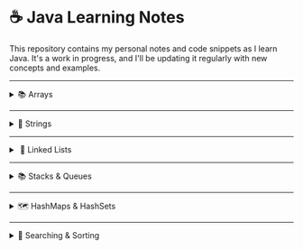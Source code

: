 # ☕ Java Learning Notes

This repository contains my personal notes and code snippets as I learn Java. It's a work in progress, and I'll be updating it regularly with new concepts and examples.

-----

<details>
<summary>📚 Arrays </summary>

### 🧠 Arrays - Definition & Basics

Arrays in Java are fundamental data structures for storing collections of elements.

  * An **array** is a container that holds a **fixed number of values of a single type**.
  * Arrays are **0-indexed**, meaning the first element is at index `0`, the second at `1`, and so on.
  * Once an array's size is declared, **it cannot be changed**. You can't add or remove elements once the array is created.

**Types of Arrays:**

  * **1D Arrays:** A simple list of elements.
    ```java
    int[] arr = new int[5]; // Declares an array named 'arr' that can hold 5 integers
    ```
  * **2D Arrays (Matrices):** Arrays of arrays, often used to represent tables or grids.
    ```java
    int[][] matrix = new int[3][3]; // A 3x3 matrix
    ```
  * **Jagged Arrays (Ragged Arrays):** A special type of 2D array where inner arrays (rows) can have different lengths.
    ```java
    int[][] jagged = { {1, 2}, {3}, {4, 5, 6} }; // Each inner array has a different number of elements
    ```

> Arrays are stored in **contiguous memory locations**, which allows for very efficient **random access** using indices (e.g., `arr[2]`).

-----

#### 🔧 `java.util.Arrays` Utility Methods

The `java.util.Arrays` class provides many useful static methods for array manipulation:

  * `Arrays.toString(arr)`: Converts a **1D array** to a string representation (e.g., `[1, 2, 3]`).
  * `Arrays.deepToString(matrix)`: Converts a **2D or multi-dimensional array** to a string representation (e.g., `[[1, 2], [3, 4]]`).
  * `Arrays.sort(arr)`: **Sorts** the array elements in ascending order.
  * `Arrays.equals(arr1, arr2)`: Checks if two arrays are **equal** (i.e., same elements in the same order).
  * `Arrays.fill(arr, value)`: **Fills** all elements of an array with a specified `value`.

**Example Usage:**

```java
import java.util.Arrays; // Don't forget to import!

int[] arr = {5, 2, 3, 1};
Arrays.sort(arr); // arr is now {1, 2, 3, 5}
System.out.println(Arrays.toString(arr)); // Output: [1, 2, 3, 5]

int[] arr2 = {1, 2, 3, 5};
System.out.println(Arrays.equals(arr, arr2)); // Output: true

int[] numbers = new int[3];
Arrays.fill(numbers, 7);
System.out.println(Arrays.toString(numbers)); // Output: [7, 7, 7]
```

-----

#### 📊 2D Array Input

Taking input for a 2D array typically involves nested loops:

```java
import java.util.Scanner; // Required for Scanner

Scanner sc = new Scanner(System.in);
int [][] arr = new int[3][3]; // A 3x3 array

System.out.println("Enter elements for the 3x3 array:");
// Outer loop for rows
for(int i = 0; i < arr.length; i++){ // arr.length gives the number of rows
    // Inner loop for columns
    for(int j = 0; j < arr[i].length; j++){ // arr[i].length gives the number of columns in the current row
        System.out.print("arr[" + i + "][" + j + "]: ");
        arr[i][j] = sc.nextInt();
    }
}
sc.close(); // Close the scanner after use to prevent resource leaks
```

  * `arr.length` → number of rows.
  * `arr[i].length` → number of columns in row `i` (useful for jagged arrays).

-----

#### 🖨️ Ways to Print Multidimensional Arrays

Besides `Arrays.deepToString()`, you can also print 2D arrays using loops:

```java
// Assuming 'arr' is a populated 2D array from the input example

// Method 1: Using Arrays.deepToString() (easiest for debugging)
System.out.println("Using deepToString(): " + Arrays.deepToString(arr));

// Method 2: Iterating through rows and printing each row as a 1D array string
System.out.println("\nIterating row by row:");
for(int row = 0; row < arr.length; row++){
    System.out.println(Arrays.toString(arr[row])); // Prints each row as [element1, element2, ...]
}

// Method 3: Nested loops for individual elements (most control)
System.out.println("\nPrinting individual elements:");
for(int i = 0; i < arr.length; i++){
    for(int j = 0; j < arr[i].length; j++){
        System.out.print(arr[i][j] + " ");
    }
    System.out.println(); // New line after each row
}
```

-----

#### 📐 Jagged Array Example

A **jagged array** (or ragged array) is an array of arrays where each sub-array can be of a different length.

```java
int[][] array = {
    {1, 2, 3},       // First row has 3 elements
    {4, 5},          // Second row has 2 elements
    {6, 7, 8, 9}     // Third row has 4 elements
};

System.out.println("Printing a jagged array using deepToString():");
System.out.println(Arrays.deepToString(array)); // Output: [[1, 2, 3], [4, 5], [6, 7, 8, 9]]

System.out.println("\nIterating and printing jagged array:");
for (int i = 0; i < array.length; i++) {
    for (int j = 0; j < array[i].length; j++) {
        System.out.print(array[i][j] + " ");
    }
    System.out.println(); // New line after each row
}
```

-----

#### 🔁 Enhanced For Loop (For-Each Loop)

The enhanced for loop (for-each) provides a simpler way to iterate over arrays and collections:

```java
int[] numbers = {10, 20, 30, 40, 50};

System.out.println("Using enhanced for loop for a 1D array:");
for(int num : numbers){ // For each 'num' in 'numbers'
    System.out.print(num + " ");
}
System.out.println(); // Output: 10 20 30 40 50

// For 2D arrays:
int[][] matrix = {{1, 2}, {3, 4, 5}};

System.out.println("\nUsing enhanced for loop for a 2D array:");
for(int[] row : matrix){ // Each 'row' is a 1D array
    System.out.println(Arrays.toString(row));
}
/* Output:
[1, 2]
[3, 4, 5]
*/
```

-----

#### 🆚 Array vs. `ArrayList`

Understanding the differences between `Array` and `ArrayList` is crucial:

| Feature      | `Array`                                                    | `ArrayList`                                                                  |
| :----------- | :--------------------------------------------------------- | :--------------------------------------------------------------------------- |
| **Size** | Fixed size; cannot be changed.                             | Dynamic size; can grow or shrink.                                            |
| **Data Type**| Can hold **primitives** (e.g., `int`) and **objects**.     | Can only hold **objects** (use wrappers for primitives).                     |
| **Performance**| Faster for direct element access due to contiguous memory. | Slightly slower for direct access due to object overhead and dynamic resizing.|
| **Manipulation**| Insertions/deletions require shifting elements manually. | Built-in methods make insertions/deletions easier.                           |
| **Package** | Part of basic Java language (`java.lang`).                 | Part of the **Java Collections Framework** (`java.util`).                    |

> **Key Takeaway:** Use `Array` when you know the exact size up front. Use `ArrayList` when you need a resizable collection.

-----

#### 📋 `ArrayList` Basics

`ArrayList` is a dynamic array implementation in Java’s Collections Framework:

```java
import java.util.ArrayList;
import java.util.Scanner;

Scanner sc = new Scanner(System.in);
ArrayList<Integer> list = new ArrayList<>(); // Creates an empty ArrayList of Integers

// 1. Adding elements
list.add(10);
list.add(20);
list.add(30);
list.add(40);
list.add(50);
System.out.println("Initial list: " + list); // Output: [10, 20, 30, 40, 50]

// 2. Checking if an element exists - contains()
System.out.println("Does list contain 30? " + list.contains(30));    // true
System.out.println("Does list contain 100? " + list.contains(100)); // false

// 3. Updating an element - set(index, value)
list.set(2, 100); // Replaces the element at index 2 (which was 30) with 100
System.out.println("List after set(2, 100): " + list); // [10, 20, 100, 40, 50]

// 4. Removing an element - remove(index)
list.remove(1); // Removes the element at index 1 (which was 20)
System.out.println("List after remove(1): " + list); // [10, 100, 40, 50]

// 5. Taking input into an ArrayList
System.out.println("Enter 3 integers to add to the list:");
for(int i = 0; i < 3; i++){
    list.add(sc.nextInt()); // Adds user input to the end of the list
}
System.out.println("List after adding user input: " + list);

// 6. Accessing elements - get(index)
System.out.println("Elements using get():");
for(int j = 0; j < list.size(); j++){ // list.size() gives the current number of elements
    System.out.println("Element at index " + j + ": " + list.get(j));
}
sc.close();
```

-----

#### 🔢 Multi-dimensional `ArrayList` (ArrayList of ArrayLists)

You can create a "2D" `ArrayList` by having an `ArrayList` of `ArrayList`s:

```java
import java.util.ArrayList;
import java.util.Scanner;

Scanner sc = new Scanner(System.in);
// Declare an ArrayList where each element will be an ArrayList of Integers
ArrayList<ArrayList<Integer>> listOfLists = new ArrayList<>();

// Initialize the inner ArrayLists. This is crucial!
// You need to add empty inner ArrayLists before adding elements to them.
for(int i = 0; i < 3; i++){
    listOfLists.add(new ArrayList<Integer>()); // Adds 3 empty inner ArrayLists
}

System.out.println("Enter elements for a 3x3 'matrix':");
for(int i = 0; i < 3; i++){
    for(int j = 0; j < 3; j++){
        System.out.print("Enter element for row " + i + ", col " + j + ": ");
        listOfLists.get(i).add(sc.nextInt());
    }
}
sc.close();
System.out.println("Your 2D ArrayList: " + listOfLists);
/* Example Output:
Enter element for row 0, col 0: 1
...
Your 2D ArrayList: [[1, 2, 3], [4, 5, 6], [7, 8, 9]]
*/
```

🔧 What Happens When ArrayList Is Full?
When an ArrayList is full (i.e., it reaches its current capacity), and you add one more element using .add(), Java does the following automatically:

✅ Under the Hood:
Creates a new array with a larger capacity (usually 1.5x or 2x the old size).

Copies all elements from the old array into the new one.

Adds the new element to the new array.

The internal elementData reference now points to the new array.

This resizing happens behind the scenes, and you don't have to do anything manually.



> **Important:** You **must** initialize each inner `ArrayList` by calling `new ArrayList<>()` before adding elements.

</details>

-----

<details>
<summary>📜 Strings</summary>

### 📘 String vs. `StringBuilder` vs. `StringBuffer` (Definition)

In Java, there are three common ways to work with sequences of characters:

| Feature         | `String`                                                                  | `StringBuilder`                                                             | `StringBuffer`                                                            |
| :-------------- | :------------------------------------------------------------------------ | :-------------------------------------------------------------------------- | :------------------------------------------------------------------------ |
| **Mutability** | **Immutable** (cannot be changed).                                        | **Mutable** (can be changed).                                               | **Mutable** (can be changed).                                             |
| **Thread-Safety** | N/A (immutable, so inherently safe).                                      | **Not thread-safe**.                                                        | **Thread-safe** (synchronized).                                           |
| **Performance** | Slower for repeated modifications (creates new objects each time).        | **Faster** for single-threaded string modifications.                        | Slower than `StringBuilder` due to synchronization overhead.              |
| **Use Case** | When string content is fixed or rarely changed.                           | When you need efficient string building in a single-threaded context.       | When you need to build strings safely in a multi-threaded context.        |

**Example:**

```java
// String (Immutable)
String immutableString = "Hello";
immutableString = immutableString + " World";
// Creates a NEW "Hello World" string object; original "Hello" stays unchanged.
System.out.println("Immutable String: " + immutableString); // Hello World

// StringBuilder (Mutable, faster, not thread-safe)
StringBuilder sb = new StringBuilder("Hello");
sb.append(" World"); // Modifies the existing StringBuilder object
System.out.println("StringBuilder: " + sb); // Hello World

// StringBuffer (Mutable, thread-safe, but slower in single-threaded)
StringBuffer sbuf = new StringBuffer("Hello");
sbuf.append(" World"); // Modifies the existing StringBuffer object
System.out.println("StringBuffer: " + sbuf); // Hello World
```

-----

### 📌 Introduction to Strings in Java

  * A **String** is a sequence of characters.
  * Strings in Java are **IMMUTABLE**: once a `String` object is created, its content cannot be changed. Any operation that seems to modify a `String` actually creates a **new `String` object**.
  * All string literal values (e.g., `"hello"`) are stored in a special memory area called the **STRING POOL** (or String Constant Pool) to optimize memory usage.

**Example:**

```java
String name = "Utkarsh"; // "Utkarsh" is stored in the string pool
System.out.println(name); // Output: Utkarsh
```

-----

### 🧠 String Pool and Immutability

Understanding `==` vs. `.equals()` for Strings is vital due to the string pool:

```java
// Example 1: String Literals (from String Pool)
String a = "utkarsh"; // "utkarsh" goes into the pool
String b = "utkarsh"; // 'b' reuses the same pooled "utkarsh" object

System.out.println(a == b);       // true  (same object reference)
System.out.println(a.equals(b)); // true  (same content)

// Example 2: Using 'new String()' (creates objects on the heap)
String c = new String("Utkarsh"); // New object in heap
String d = new String("Utkarsh"); // Another new object in heap

System.out.println(c == d);       // false (different objects)
System.out.println(c.equals(d)); // true  (same content)
```

  * `==` compares **references** (memory addresses).
  * `.equals()` compares the **actual content** of the strings.

-----

### 🔤 String Methods Example - `charAt()`

`charAt(index)` returns the character at the specified index:

```java
String name = "Utkarsh";
// Indices: U(0) t(1) k(2) a(3) r(4) s(5) h(6)
System.out.println(name.charAt(0)); // Output: U
System.out.println(name.charAt(2)); // Output: k
// System.out.println(name.charAt(10)); // Throws StringIndexOutOfBoundsException if index is invalid
```

-----

### 🧱 Wrapper Classes and `toString()`

**Wrapper classes** convert Java’s primitive types into objects (needed for many collections):

  * `int` → `Integer`
  * `char` → `Character`
  * `boolean` → `Boolean`
  * `float` → `Float`
  * `double` → `Double`
  * …and so on.

All wrapper classes have a `.toString()` method that converts their object value into a `String`.

```java
int num = 123;
Integer numObject = num;             // Autoboxing: int → Integer
String numString = numObject.toString();   // Converts Integer to String
System.out.println(numString);             // Output: "123"

float pi = 3.14f;
String piString = String.valueOf(pi);      // Another way to get a String
System.out.println(piString);              // Output: "3.14"
```

-----

### 🖨️ Pretty Printing using `printf`

`System.out.printf()` allows formatted output:

```java
float a = 453.1274f;
// %.2f: format as float with 2 decimal places
System.out.printf("Formatted number: %.2f\n", a); // Output: Formatted number: 453.13

System.out.printf("Pi: %.3f\n", Math.PI);          // Output: Pi: 3.142
System.out.printf("I'm %s and I'm %d years old\n", "Utkarsh", 21);
// Output: I'm Utkarsh and I'm 21 years old

// Width and alignment:
System.out.printf("Left aligned: %-10sEnd\n", "Hello");   // "Hello      End"
System.out.printf("Right aligned: %10sEnd\n", "World");  // "     WorldEnd"
```

**Common Format Specifiers:**

  * `%c` – character
  * `%d` – decimal integer
  * `%e` – scientific notation
  * `%f` – floating-point number
  * `%s` – string
  * `%n` – newline (platform-independent)

-----

### ➕ String Operations & Concatenation

Java handles string concatenation in a specific way, especially when mixing data types:

```java
// Character arithmetic: adds ASCII values
System.out.println('a' + 'b');        // Output: 195 (97 + 98)

// String concatenation: joins strings
System.out.println("a" + "b");        // Output: ab

// Character + integer: converts char to ASCII value, then adds
System.out.println('a' + 3);          // Output: 100
System.out.println((char)('a' + 3)); // Output: d

// String + any type: non-string operand is converted via toString(), then concatenated
System.out.println("a" + 1);          // Output: a1
System.out.println("utkarsh" + new ArrayList<>()); // Output: utkarsh[]

// Complex concatenation:
String ans = 56 + "" + new ArrayList<>();
System.out.println(ans); // Output: 56[]
```

> **Rule of Thumb:** If any operand in a `+` expression is a `String`, the entire expression is evaluated left to right as string concatenation.

-----

### 🔁 Loop to Print Alphabets (Inefficient `String` Concatenation)

Using `+` in a loop for many concatenations is inefficient because each iteration creates a new `String`:

```java
String alphabet = ""; // Starts empty
for(int i = 0; i < 26; i++){
    char ch = (char)('a' + i);
    alphabet = alphabet + ch; // ❌ Inefficient: creates a new String each iteration
}
System.out.println(alphabet); // Output: abcdefghijklmnopqrstuvwxyz

// Creates 26 intermediate String objects, which is wasteful.
```

-----

### 📦 `StringBuilder` – Efficient String Operations

For repeated string modifications in a single-threaded context, use `StringBuilder`:

```java
StringBuilder series = new StringBuilder(); // Create one StringBuilder

for(int i = 0; i < 26; i++){
    series.append((char)('a' + i)); // Appends to the existing object
}
System.out.println(series); // Output: abcdefghijklmnopqrstuvwxyz

// Convert back to String if needed:
String finalResult = series.toString();
System.out.println("Final String: " + finalResult);
```

> **Benefits:** `StringBuilder` is **mutable**, so it avoids creating many temporary `String` objects, making it much faster for loops.

-----

### 🧰 Useful String Methods

Java’s `String` class provides many built-in methods:

```java
import java.util.Arrays; // Required for Arrays.toString()

String name = "  Utkarsh KANwal  ";
String phrase = "hello world java";
String numbers = "abc123";
String commaSeparated = "one,two,three,four";

// 1. toCharArray(): Converts string to a character array
System.out.println("toCharArray(): " + Arrays.toString(name.toCharArray()));
// Output: [ ,  , U, t, k, a, r, s, h,  , K, A, N, w, a, l,  ,  ]

// 2. getBytes(): Converts string to a byte array (default encoding, e.g., UTF-8)
System.out.println("getBytes(): " + Arrays.toString(name.getBytes()));

// 3. toLowerCase() & toUpperCase(): Change case
System.out.println("toLowerCase(): " + name.toLowerCase()); // "  utkarsh kanwal  "
System.out.println("toUpperCase(): " + name.toUpperCase()); // "  UTKARSH KANWAL  "

// 4. indexOf(char) / indexOf(String): Find occurrences
System.out.println("indexOf('t'): " + name.indexOf('t'));        // e.g. 3
System.out.println("indexOf(\"KAN\"): " + name.indexOf("KAN")); // e.g. 11

// 5. trim() / strip(): Remove whitespace
String spaced = "    hello    \n\t";
System.out.println("Original: '" + spaced + "'");
System.out.println("After trim(): '" + spaced.trim() + "'");    // 'hello'
System.out.println("After strip(): '" + spaced.strip() + "'"); // 'hello'

// 6. compareTo(String): Lexicographic comparison
System.out.println("\"apple\".compareTo(\"banana\"): " + "apple".compareTo("banana")); // negative
System.out.println("\"banana\".compareTo(\"apple\"): " + "banana".compareTo("apple")); // positive
System.out.println("\"hello\".compareTo(\"hello\"): " + "hello".compareTo("hello"));    // zero

// 7. substring(start, end): Extract a portion (end is exclusive)
System.out.println("\"hello\".substring(1, 4): " + "hello".substring(1, 4)); // "ell"
System.out.println("\"hello\".substring(2): " + "hello".substring(2));        // "llo"

// 8. replace(oldChar, newChar) / replace(oldStr, newStr)
System.out.println("\"apple\".replace('p', 'b'): " + "apple".replace('p', 'b'));            // "abble"
System.out.println("\"hello world\".replace(\"world\", \"java\"): " + "hello world".replace("world", "java")); // "hello java"

// 9. contains(String): Check for substring
System.out.println("\"hello world\".contains(\"world\"): " + "hello world".contains("world")); // true
System.out.println("\"hello world\".contains(\"mars\"): " + "hello world".contains("mars"));    // false

// 10. split(delimiter): Split by delimiter into an array
String[] parts = commaSeparated.split(",");
System.out.println("Split by comma: " + Arrays.toString(parts)); // [one, two, three, four]

// 11. matches(regex): Check if matches a regular expression
System.out.println("\"abc123\".matches(\"[a-z]+\\\\d+\"): " + numbers.matches("[a-z]+\\d+")); // true
System.out.println("\"123abc\".matches(\"[a-z]+\\\\d+\"): " + "123abc".matches("[a-z]+\\d+")); // false
```

</details>

-----

<details>
<summary>
 🔗 Linked Lists
</summary>

-----

## 1\. Singly Linked List ➡️

A singly linked list is a linear data structure where each element (called a node) points to the next node in the sequence. It maintains a `head` (first node) and a `tail` (last node) for efficient operations at both ends.

### Core Concepts 💡

  \* **Node:** The fundamental building block of a linked list. Each node typically contains:
      \* `value`: The data stored in the node.
      \* `next`: A reference (or pointer) to the next node in the sequence. The last node's `next` reference is `null`.
  \* **Head:** A reference to the first node of the list.
  \* **Tail:** A reference to the last node of the list.
  \* **Size:** An integer tracking the number of nodes in the list.

### `LinkedList.java` Implementation 💻

```java
package learningJava;

class LinkedList {
    private Node head;
    private Node tail;
    private int size;

    // Node class definition (private inner class)
    class Node {
        private int value; // Data stored in the node
        private Node next; // Reference to the next node

        // Constructor for a node with only value
        public Node(int val) {
            this.value = val;
        }

        // Constructor for a node with value and next node reference
        public Node(int val, Node next) {
            this.value = val;
            this.next = next;
        }
    }

    // Constructor for LinkedList
    public LinkedList() {
        this.size = 0; // Initialize size to 0 for an empty list
    }

    /**
     * Returns the current size of the linked list.
     * Time Complexity: O(1)
     */
    public int getSize() {
        return size;
    }

    /**
     * Inserts a new node with the given value at the beginning of the list.
     *
     * Steps:
     * 1. Create a new Node with the provided value.
     * 2. Set the `next` of the new node to the current `head`.
     * 3. Update the `head` to point to the new node.
     * 4. If the list was empty (tail was null), set `tail` to `head`.
     * 5. Increment the `size`.
     *
     * Time Complexity: O(1)
     * Space Complexity: O(1)
     */
    public void insertFirst(int val) {
        Node node = new Node(val); // Create new node
        node.next = head;          // New node's next points to old head
        head = node;               // Head now points to the new node

        if (tail == null) { // If list was empty, new node is also the tail
            tail = head;
        }
        size += 1; // Increment size
    }

    /**
     * Inserts a new node with the given value at the end of the list.
     *
     * Steps:
     * 1. If the list is empty, call `insertFirst` to handle it.
     * 2. Create a new Node with the provided value.
     * 3. Set the `next` of the current `tail` to the new node.
     * 4. Update the `tail` to point to the new node.
     * 5. Increment the `size`.
     *
     * Time Complexity: O(1) (because we have a tail pointer)
     * Space Complexity: O(1)
     */
    public void insertLast(int val) {
        if (tail == null) { // If the list is empty, inserting last is same as inserting first
            insertFirst(val);
            return;
        }
        Node node = new Node(val); // Create new node
        tail.next = node;          // Current tail's next points to new node
        tail = node;               // Tail now points to the new node
        size++;                    // Increment size
    }

    /**
     * Inserts a new node with the given value at a specific index.
     *
     * Steps:
     * 1. Handle edge cases: if index is 0, call `insertFirst`; if index is `size`, call `insertLast`.
     * 2. Traverse to the node *before* the target index.
     * 3. Create a new Node, linking its `next` to the node that was originally at the target index.
     * 4. Update the `next` of the previous node to point to the new node.
     * 5. Increment the `size`.
     *
     * Time Complexity: O(index) in the worst case (O(N) for insertion near end).
     * Space Complexity: O(1)
     */
    public void insert(int val, int index) {
        if (index == 0) { // Inserting at the beginning
            insertFirst(val);
            return;
        }
        if (index == size) { // Inserting at the end
            insertLast(val);
            return;
        }
        if (index < 0 || index > size) { // Invalid index check
            System.err.println("Error: Index out of bounds for insertion.");
            return;
        }

        Node temp = head; // Start from head
        // Traverse to the node *before* the insertion point
        for (int i = 1; i < index; i++) {
            temp = temp.next;
        }

        // Create new node, its next points to what temp.next was
        Node node = new Node(val, temp.next);
        temp.next = node; // temp's next now points to the new node
        size++;            // Increment size
    }

    /**
     * Public wrapper method for recursive insertion.
     * Initiates the recursive process by calling the private helper method with the current head.
     * Time Complexity: O(index)
     * Space Complexity: O(index) due to recursion stack
     */
    public void insertRec(int val, int index) {
        // The head might change during recursive insertion at index 0,
        // so we update the head with the result of the recursive call.
        head = insertRec(val, index, head);
    }

    /**
     * Private recursive helper method to insert a node at a given index.
     *
     * Base Case:
     * If `index` is 0, it means we've reached the position to insert. Create a new node,
     * link its `next` to the current `node` (which will be the node originally at `index`),
     * increment size, and return the new node.
     *
     * Recursive Step:
     * Recursively call `insertRec` for the `node.next` with `index-1`.
     * The result of this recursive call (the modified sub-list starting from `node.next`)
     * is assigned back to `node.next`. This effectively links the current node
     * to the rest of the list after the insertion.
     *
     * @param val The value to insert.
     * @param index The target index for insertion.
     * @param node The current node being processed in the recursion.
     * @return The head of the (potentially modified) sub-list.
     */
    private Node insertRec(int val, int index, Node node) {
        if (index == 0) { // Base case: reached the insertion point
            Node temp = new Node(val, node); // Create new node, linking it to the current node
            size++; // Increment size
            return temp; // Return the new node as the head of this sub-list
        }

        // Recursive step: go to the next node, decrementing the index
        node.next = insertRec(val, index - 1, node.next);
        return node; // Return the current node (its 'next' might have been updated)
    }

    /**
     * Deletes the first node in the list.
     *
     * Steps:
     * 1. Store the value of the `head` node.
     * 2. Update `head` to point to `head.next`.
     * 3. If the list becomes empty after deletion, update `tail` to `null`.
     * 4. Decrement the `size`.
     * 5. Return the deleted value.
     *
     * Time Complexity: O(1)
     * Space Complexity: O(1)
     */
    public int deleteFirst() {
        if (head == null) {
            throw new IllegalStateException("Cannot delete from an empty list.");
        }
        int val = head.value; // Store value of node to be deleted
        head = head.next;      // Move head to the next node
        if (head == null) {    // If list becomes empty, tail should also be null
            tail = null;
        }
        size--;                // Decrement size
        return val;            // Return deleted value
    }

    /**
     * Helper method to get the node at a specific index.
     * Used internally for deletion operations.
     *
     * Steps:
     * 1. Start from the `head`.
     * 2. Traverse `index` times, moving `node` to `node.next` in each step.
     * 3. Return the node at the specified index.
     *
     * Time Complexity: O(index)
     * Space Complexity: O(1)
     */
    public Node getNode(int index) {
        if (index < 0 || index >= size) {
            throw new IndexOutOfBoundsException("Index out of bounds.");
        }
        Node node = head; // Start from head
        for (int i = 0; i < index; i++) { // Traverse to the desired index
            node = node.next;
        }
        return node; // Return the node
    }

    /**
     * Deletes the last node in the list.
     *
     * Steps:
     * 1. Handle edge case: if size is 0 or 1, call `deleteFirst`.
     * 2. Get the second-to-last node using `getNode(size-2)`.
     * 3. Store the value of the current `tail`.
     * 4. Update `tail` to the `secondLast` node.
     * 5. Set `tail.next` to `null` to detach the old last node.
     * 6. Decrement `size`.
     * 7. Return the deleted value.
     *
     * Time Complexity: O(N) because `getNode(size-2)` requires traversal.
     * Space Complexity: O(1)
     */
    public int deletelast() {
        if (size <= 1) { // If 0 or 1 element, delete first handles it
            return deleteFirst();
        }

        Node secondLast = getNode(size - 2); // Get the node before the current tail
        int val = tail.value;                 // Store value of tail
        tail = secondLast;                    // Update tail to secondLast
        tail.next = null;                     // Detach the old last node
        size--;                               // Decrement size
        return val;                           // Return deleted value
    }

    /**
     * Deletes the node at a specific index.
     *
     * Steps:
     * 1. Handle edge cases: if index is 0, call `deleteFirst`; if index is `size-1`, call `deleteLast`.
     * 2. Get the node *before* the target index using `getNode(index-1)`.
     * 3. Store the value of the node to be deleted (`node.next.value`).
     * 4. Update `node.next` to skip the target node (`node.next.next`), effectively removing it.
     * 5. Decrement `size`.
     * 6. Return the deleted value.
     *
     * Time Complexity: O(index) in the worst case (O(N) for deletion near end).
     * Space Complexity: O(1)
     */
    public int delete(int index) {
        if (index == 0) { // Delete first node
            return deleteFirst();
        }
        if (index == size - 1) { // Delete last node
            return deletelast();
        }
        if (index < 0 || index >= size) { // Invalid index check
            throw new IndexOutOfBoundsException("Index out of bounds for deletion.");
        }

        Node prevNode = getNode(index - 1); // Get the node just before the one to be deleted
        int val = prevNode.next.value;       // Store the value of the node to be deleted
        prevNode.next = prevNode.next.next;  // Bypass the node to be deleted
        size--;                              // Decrement size
        return val;                          // Return deleted value
    }

    /**
     * Finds and returns the Node object containing the specified value.
     *
     * Steps:
     * 1. Start traversal from the `head`.
     * 2. Iterate through the list until the end (`temp != null`).
     * 3. If the `value` of the current node matches the target `value`, return the node.
     * 4. If the end of the list is reached without finding the value, return `null`.
     *
     * Time Complexity: O(N) in the worst case (value not found or at the end).
     * Space Complexity: O(1)
     */
    public Node find(int value) {
        Node temp = head; // Start from head
        while (temp != null) { // Iterate until end of list
            if (temp.value == value) { // Check if current node's value matches
                return temp; // Return the node if found
            }
            temp = temp.next; // Move to the next node
        }
        return null; // Value not found
    }

    /**
     * Displays all elements of the linked list in sequence.
     *
     * Steps:
     * 1. Start traversal from the `head`.
     * 2. Print the value of the current node and " -> ".
     * 3. Move to the next node until `temp` becomes `null`.
     * 4. Print "end" to signify the end of the list.
     *
     * Time Complexity: O(N) (iterates through all N nodes).
     * Space Complexity: O(1)
     */
    public void display() {
        Node temp = head; // Start from head
        while (temp != null) { // Iterate until end of list
            System.out.print(temp.value + " -> ");
            temp = temp.next; // Move to next node
        }
        System.out.println("end"); // Mark the end of the list
    }
}
```

### `LL.java` (Main Driver for Singly Linked List) 🚀

```java
package learningJava;

public class LL {

    public static void main(String[] args) {

        // Notes on Singly Linked Lists:
        // - Non-contiguous memory allocation: Nodes can be anywhere in memory.
        // - Singly linked: Each node points only to the next one.
        // - Uses 'head' and 'tail' pointers for efficient start/end operations.
        // - Structure: (head)a -> b -> c -> d(tail) -> null
        // - Cannot directly access an element by index (requires traversal from head).

        LinkedList list = new LinkedList();

        // Demonstrating insertFirst
        list.insertFirst(3); // List: 3 -> end
        list.insertFirst(4); // List: 4 -> 3 -> end
        list.insertFirst(5); // List: 5 -> 4 -> 3 -> end

        // Demonstrating insertLast
        list.insertLast(2);  // List: 5 -> 4 -> 3 -> 2 -> end
        list.insertLast(1);  // List: 5 -> 4 -> 3 -> 2 -> 1 -> end

        System.out.print("Initial list: ");
        list.display(); // Expected: 5 -> 4 -> 3 -> 2 -> 1 -> end
        System.out.println("Size: " + list.getSize()); // Expected: 5

        // Demonstrating insert at specific index
        System.out.print("Insert 99 at index 3: ");
        list.insert(99, 3); // List: 5 -> 4 -> 3 -> 99 -> 2 -> 1 -> end
        list.display();
        System.out.println("Size: " + list.getSize()); // Expected: 6

        // Demonstrating deleteFirst
        System.out.print("Delete first: ");
        int deletedVal1 = list.deleteFirst(); // Deletes 5. List: 4 -> 3 -> 99 -> 2 -> 1 -> end
        System.out.println("Deleted value: " + deletedVal1);
        list.display();
        System.out.println("Size: " + list.getSize()); // Expected: 5

        // Demonstrating deleteLast
        System.out.print("Delete last: ");
        int deletedVal2 = list.deletelast(); // Deletes 1. List: 4 -> 3 -> 99 -> 2 -> end
        System.out.println("Deleted value: " + deletedVal2);
        list.display();
        System.out.println("Size: " + list.getSize()); // Expected: 4

        // Demonstrating delete at specific index
        System.out.print("Delete at index 2 (value 99): ");
        int deletedVal3 = list.delete(2); // Deletes 99. List: 4 -> 3 -> 2 -> end
        System.out.println("Deleted value: " + deletedVal3);
        list.display();
        System.out.println("Size: " + list.getSize()); // Expected: 3

        // Demonstrating recursive insert
        System.out.print("List before recursive insert: ");
        list.display();
        System.out.print("Insert 999 at index 1 recursively: ");
        list.insertRec(999, 1); // List: 4 -> 999 -> 3 -> 2 -> end
        list.display();
        System.out.println("Size: " + list.getSize()); // Expected: 4

        // Demonstrating find
        System.out.print("Find node with value 999: ");
        LinkedList.Node foundNode = list.find(999);
        if (foundNode != null) {
            System.out.println("Found node with value: " + foundNode.value);
        } else {
            System.out.println("Node not found.");
        }

        System.out.print("Find node with value 1000: ");
        foundNode = list.find(1000);
        if (foundNode != null) {
            System.out.println("Found node with value: " + foundNode.value);
        } else {
            System.out.println("Node not found.");
        }
    }
}
```

### Time and Space Complexity Summary (Singly Linked List) ⏱️

| Operation        | Average Time Complexity | Worst Case Time Complexity | Space Complexity | Notes                                        |
| :--------------- | :---------------------- | :------------------------- | :--------------- | :------------------------------------------- |
| `insertFirst`    | O(1)                    | O(1)                       | O(1)             | Requires updating `head` and potentially `tail` |
| `insertLast`     | O(1)                    | O(1)                       | O(1)             | Requires `tail` pointer                      |
| `insert(val, idx)` | O(idx)                  | O(N)                       | O(1)             | Traversal to `idx-1`                         |
| `insertRec(val, idx)` | O(idx)                  | O(N)                       | O(idx)           | Recursive call stack                         |
| `deleteFirst`    | O(1)                    | O(1)                       | O(1)             | Requires updating `head` and potentially `tail` |
| `deletelast`     | O(N)                    | O(N)                       | O(1)             | Traversal to `size-2` to find new `tail`     |
| `delete(idx)`    | O(idx)                  | O(N)                       | O(1)             | Traversal to `idx-1`                         |
| `find(value)`    | O(N)                    | O(N)                       | O(1)             | Traversal of entire list in worst case       |
| `getNode(idx)`   | O(idx)                  | O(N)                       | O(1)             | Traversal to `idx`                           |
| `display`        | O(N)                    | O(N)                       | O(1)             | Traversal of entire list                     |
| `getSize`        | O(1)                    | O(1)                       | O(1)             | Direct access to `size` variable             |

-----

## 2\. Circular Linked List 🔄

A circular linked list is a variation of a singly linked list where the last node points back to the first node (`head`), forming a circle. This eliminates the `null` termination found in standard singly linked lists.

### Core Concepts 💡

  \* **Node:** Similar to a singly linked list node (`value`, `next`).
  \* **Head:** Reference to the first node.
  \* **Tail:** Reference to the last node. In a circular linked list, `tail.next` points to `head`.

### `CircularLinkedList.java` Implementation 💻

```java
package learningJava;

class CircularLinkedList {
    Node head; // Reference to the first node
    Node tail; // Reference to the last node

    // Node class definition (private inner class)
    class Node {
        int val;  // Data stored in the node
        Node next; // Reference to the next node

        // Constructor for a node with only value
        public Node(int val) {
            this.val = val;
        }

        // Constructor for a node with value and next node reference
        public Node(int val, Node next) {
            this.val = val;
            this.next = next;
        }
    }

    // Constructor for CircularLinkedList
    public CircularLinkedList() {
        this.head = null; // Initially empty list
        this.tail = null; // Initially empty list
    }

    /**
     * Inserts a new node with the given value into the circular linked list.
     * New nodes are typically inserted at the end for simplicity in circular lists.
     *
     * Steps:
     * 1. Create a new Node with the provided value.
     * 2. If the list is empty:
     * a. Set `head` and `tail` to the new node.
     * b. Make the new node point to itself (`node.next = node`) to form a circle.
     * (Note: The current implementation makes `node.next = head; tail.next = node;` in general case
     * and relies on `tail = head` for the first element. This is slightly different and requires
     * that `head` and `tail` point to the same node, and that node's `next` points to itself for a single element.)
     * 3. If the list is not empty:
     * a. Set the `next` of the new node to the current `head` (to connect it to the beginning).
     * b. Set the `next` of the current `tail` to the new node (to link the new node at the end).
     * c. Update `tail` to point to the new node.
     *
     * Time Complexity: O(1)
     * Space Complexity: O(1)
     */
    public void insert(int val) {
        Node node = new Node(val); // Create new node

        if (head == null) { // If the list is empty
            head = node;     // New node is both head and tail
            tail = head;
            node.next = head; // In a single-node circular list, it points to itself
            return;
        }

        node.next = head; // New node's next points to the current head
        tail.next = node; // Current tail's next points to the new node
        tail = node;      // Update tail to the new node
    }

    /**
     * Displays all elements of the circular linked list.
     *
     * Steps:
     * 1. Handle empty list case.
     * 2. Start traversal from `head`.
     * 3. Use a `do-while` loop because even if there's only one node, it needs to be printed,
     * and `temp` will initially be `head`. The loop continues until `temp` points back to `head`.
     * 4. Print the value of the current node and " -> ".
     * 5. Move to the next node (`temp = temp.next`).
     * 6. Print "⟳" to signify the circular nature.
     *
     * Time Complexity: O(N)
     * Space Complexity: O(1)
     */
    public void display() {
        Node temp = head; // Start from head
        if (temp == null) { // Handle empty list
            System.out.println("empty");
            return;
        }
        do { // Use do-while to ensure at least one element is printed if list is not empty
            System.out.print(temp.val + " -> ");
            temp = temp.next; // Move to next node
        } while (temp != head); // Continue until we loop back to head
        System.out.println("⟳"); // Indicate circularity
    }

    /**
     * Deletes the first occurrence of a node with the given value from the circular linked list.
     *
     * Steps:
     * 1. Handle empty list case.
     * 2. If the head node itself needs to be deleted:
     * a. If it's the only node (`head == tail`), set `head` and `tail` to `null`.
     * b. Otherwise, move `head` to `head.next` and update `tail.next` to the new `head`.
     * 3. For other nodes:
     * a. Traverse using a `do-while` loop, keeping track of the current node (`node`) and the next node (`n`).
     * b. If `n.val` matches the target `value`:
     * i. Bypass `n` by setting `node.next = n.next`.
     * ii. If `n` was the `tail`, update `tail` to `node`.
     * iii. Break the loop (as only the first occurrence is deleted).
     * c. Move `node` to `node.next`.
     * 4. The loop condition `node != head` handles wrapping around the circle.
     *
     * Time Complexity: O(N) (in worst case, needs to traverse entire list)
     * Space Complexity: O(1)
     */
    public void delete(int value) {
        Node node = head; // Start from head
        if (node == null) { // Empty list, nothing to delete
            return;
        }


        // Case 1: Deleting the head node
        if (node.val == value) {
            if (head == tail) { // Only one node in the list
                head = null;
                tail = null;
            } else { // Multiple nodes, head needs to be updated
                head = head.next;   // Move head to the next node
                tail.next = head;   // Tail's next must point to the new head
            }
            return; // Deletion complete
        }

        // Case 2: Deleting a node other than the head
        do {
            Node n = node.next; // n is the potential node to be deleted
            if (n.val == value) {
                node.next = n.next; // Bypass n, linking current node to n's next
                if (n == tail) { // If the deleted node was the tail, update tail
                    tail = node; // Current node becomes the new tail
                }
                return; // Deletion complete for the first occurrence
            }
            node = node.next; // Move to the next node
        } while (node != head); // Continue until we wrap around to the head
    }
}
```

### `CLL.java` (Main Driver for Circular Linked List) 🚀

```java
package learningJava;

public class CLL {
    public static void main(String[] args) {
        CircularLinkedList cll = new CircularLinkedList();

        // Inserting elements
        cll.insert(5); // List: 5 -> ⟳
        cll.insert(4); // List: 4 -> 5 -> ⟳
        cll.insert(3); // List: 3 -> 4 -> 5 -> ⟳
        cll.insert(2); // List: 2 -> 3 -> 4 -> 5 -> ⟳

        System.out.print("Initial CLL: ");
        cll.display(); // Expected: 2 -> 3 -> 4 -> 5 -> ⟳

        // Deleting element '3' (middle)
        System.out.print("Deleting 3: ");
        cll.delete(3);
        cll.display(); // Expected: 2 -> 4 -> 5 -> ⟳

        // Deleting element '5' (tail)
        System.out.print("Deleting 5 (tail): ");
        cll.delete(5);
        cll.display(); // Expected: 2 -> 4 -> ⟳

        // Deleting element '2' (head)
        System.out.print("Deleting 2 (head): ");
        cll.delete(2);
        cll.display(); // Expected: 4 -> ⟳

        // Deleting the last remaining element '4'
        System.out.print("Deleting 4 (last element): ");
        cll.delete(4);
        cll.display(); // Expected: empty
    }
}
```

### Time and Space Complexity Summary (Circular Linked List) ⏱️

| Operation        | Average Time Complexity | Worst Case Time Complexity | Space Complexity | Notes                                                              |
| :--------------- | :---------------------- | :------------------------- | :--------------- | :----------------------------------------------------------------- |
| `insert`         | O(1)                    | O(1)                       | O(1)             | Inserts at the end by updating `tail.next` and `tail`              |
| `display`        | O(N)                    | O(N)                       | O(1)             | Traverses all N nodes using `do-while`                             |
| `delete(value)`  | O(N)                    | O(N)                       | O(1)             | Requires traversal to find the node or its predecessor             |

-----

## 3\. Doubly Linked List ↔️

A doubly linked list is a linear data structure where each node contains a data element and two pointers: one to the next node in the sequence (`next`) and one to the previous node (`prev`). This bidirectional linking allows for traversal in both forward and backward directions.

### Core Concepts 💡

  \* **Node:** The fundamental building block. Each node typically contains:
      \* `value`: The data stored in the node.
      \* `next`: A reference to the next node.
      \* `prev`: A reference to the previous node. The first node's `prev` reference is `null`. The last node's `next` reference is `null`.
  \* **Head:** A reference to the first node of the list.

### `DoublyLinkedList.java` Implementation 💻

```java
package learningJava;

class DoublyLinkedList {

    Node head; // Reference to the first node of the list

    // Node class definition (private inner class)
    class Node {
        int val;  // Data stored in the node
        Node next; // Reference to the next node
        Node prev; // Reference to the previous node

        // Constructor for a node with only value (typically for first node)
        public Node(int val) {
            this.val = val;
        }

        // Constructor for a node with value, next, and previous node references
        public Node(int val, Node next, Node prev) {
            this.val = val;
            this.next = next;
            this.prev = prev;
        }
    }

    /**
     * Inserts a new node with the given value at the beginning of the list.
     *
     * Steps:
     * 1. Create a new Node.
     * 2. Set the `next` of the new node to the current `head`.
     * 3. Set the `prev` of the new node to `null` (it's the new first node).
     * 4. If the list was not empty (`head != null`), update the `prev` of the *old* `head` to the new node.
     * 5. Update `head` to point to the new node.
     *
     * Time Complexity: O(1)
     * Space Complexity: O(1)
     */
    public void insertFirst(int val) {
        Node node = new Node(val); // Create new node
        node.next = head;          // New node's next points to current head
        node.prev = null;          // New node's prev is null (it's the new first)
        if (head != null) {        // If list was not empty, old head's prev points to new node
            head.prev = node;
        }
        head = node;               // Head now points to the new node
    }

    /**
     * Inserts a new node with the given value at the end of the list.
     *
     * Steps:
     * 1. Handle empty list case: if `head` is `null`, call `insertFirst`.
     * 2. Traverse to the last node.
     * 3. Create a new Node, linking its `next` to `null` and its `prev` to the old last node.
     * 4. Update the `next` of the old last node to point to the new node.
     *
     * Time Complexity: O(N) (requires traversal to the end)
     * Space Complexity: O(1)
     */
    public void insertLast(int val) {
        if (head == null) { // If list is empty, insert first
            insertFirst(val);
            return;
        }
        Node temp = head; // Start from head
        while (temp.next != null) { // Traverse to the last node
            temp = temp.next;
        }
        // Create new node: value, next (null), prev (temp - the old last node)
        temp.next = new Node(val, null, temp);
    }

    /**
     * Inserts a new node with the given value at a specific index.
     *
     * Steps:
     * 1. Handle edge case: if `index` is 0, call `insertFirst`.
     * 2. Traverse to the node *before* the target index.
     * 3. Create a new Node, linking its `next` to `temp.next` and its `prev` to `temp`.
     * 4. Update `temp.next` to point to the new node.
     * 5. If the new node is not the last node (`new_node.next != null`), update `new_node.next.prev`
     * to point back to the new node.
     *
     * Time Complexity: O(index) in the worst case (O(N) for insertion near end).
     * Space Complexity: O(1)
     */
    public void insert(int index, int value) {
        if (index == 0) { // Inserting at the beginning
            insertFirst(value);
            return;
        }
        // If inserting at the end, it is handled by the loop below implicitly,
        // as temp.next will be null, and new Node's next will be null.
        // The displayReverse method would need a 'tail' pointer or
        // a traversal to the end to start. For this specific 'insert' method,
        // it behaves correctly even for `index == size`.

        Node temp = head; // Start from head
        // Traverse to the node *before* the insertion point (index-1)
        for (int i = 0; i < index - 1; i++) {
            if (temp == null) { // Handle index out of bounds if list is shorter than index
                System.err.println("Error: Index out of bounds for insertion.");
                return;
            }
            temp = temp.next;
        }

        // Check if temp is null (e.g., trying to insert at index 5 in a list of size 2)
        if (temp == null) {
             System.err.println("Error: Index out of bounds for insertion.");
             return;
        }

        // Create the new node: value, temp.next (old next node), temp (previous node)
        Node newNode = new Node(value, temp.next, temp);
        temp.next = newNode; // Link previous node to new node

        // If the new node is not the last node, update the 'prev' of the node after it
        if (newNode.next != null) {
            newNode.next.prev = newNode;
        }
    }

    /**
     * Finds and returns the Node object containing the specified value.
     *
     * Steps:
     * 1. Start traversal from the `head`.
     * 2. Iterate through the list until the end (`temp != null`).
     * 3. If the `value` of the current node matches the target `value`, return the node.
     * 4. If the end of the list is reached without finding the value, return `null`.
     *
     * Time Complexity: O(N)
     * Space Complexity: O(1)
     */
    public Node find(int value) {
        Node temp = head; // Start from head
        while (temp != null) { // Iterate until end of list
            if (temp.val == value) { // Check if current node's value matches
                return temp; // Return the node if found
            }
            temp = temp.next; // Move to the next node
        }
        return null; // Value not found
    }

    /**
     * Deletes the first node in the list.
     *
     * Steps:
     * 1. Store the value of the `head` node.
     * 2. Update `head` to point to `head.next`.
     * 3. If the new `head` is not `null`, update its `prev` pointer to `null`.
     * 4. Return the deleted value.
     *
     * Time Complexity: O(1)
     * Space Complexity: O(1)
     */
    public int deleteFirst() {
        if (head == null) {
            throw new IllegalStateException("Cannot delete from an empty list.");
        }
        int val = head.val; // Store value of node to be deleted
        head = head.next;      // Move head to the next node
        if (head != null) {    // If list is not empty, new head's prev should be null
            head.prev = null;
        }
        return val;            // Return deleted value
    }

    /**
     * Deletes the last node in the list.
     *
     * Steps:
     * 1. Handle edge case: if `head` is `null` or `head.next` is `null` (only one node), call `deleteFirst`.
     * 2. Traverse to the last node.
     * 3. Store the value of the last node.
     * 4. Set the `next` of the second-to-last node (`temp.prev.next`) to `null`.
     * 5. Return the deleted value.
     *
     * Time Complexity: O(N) (requires traversal to the end)
     * Space Complexity: O(1)
     */
    public int deleteLast() {
        if (head == null || head.next == null) { // Empty or single-node list
            return deleteFirst();
        }
        Node temp = head;
        while (temp.next != null) { // Traverse to the last node
            temp = temp.next;
        }
        int val = temp.val; // Value of the last node
        temp.prev.next = null; // Detach the last node
        return val;
    }

    /**
     * Deletes the node at a specific index.
     *
     * Steps:
     * 1. Handle edge cases: if `index` is 0, call `deleteFirst`; if `index` corresponds to the last node, call `deleteLast`.
     * 2. Traverse to the node at the target `index`.
     * 3. Store its value.
     * 4. Bypass the node by linking its previous node's `next` to its next node, and its next node's `prev` to its previous node.
     *
     * Time Complexity: O(index) (requires traversal to the index)
     * Space Complexity: O(1)
     */
    public int delete(int index) {
        if (index == 0) {
            return deleteFirst();
        }
        // Note: For deleteLast, you might want to call it explicitly if index == size - 1,
        // but the general deletion logic below would also handle it if temp.next becomes null.

        Node temp = head;
        for (int i = 0; i < index; i++) { // Traverse to the node to be deleted
            if (temp == null) {
                throw new IndexOutOfBoundsException("Index out of bounds for deletion.");
            }
            temp = temp.next;
        }

        if (temp == null) { // This means index was out of bounds
            throw new IndexOutOfBoundsException("Index out of bounds for deletion.");
        }

        int val = temp.val;

        // Link prev node's next to current node's next
        temp.prev.next = temp.next;
        // If not deleting the last node, link next node's prev to current node's prev
        if (temp.next != null) {
            temp.next.prev = temp.prev;
        }
        return val;
    }

    /**
     * Displays all elements of the doubly linked list from head to tail.
     *
     * Steps:
     * 1. Start traversal from the `head`.
     * 2. Print the value of the current node and " <-> ".
     * 3. Move to the next node until `temp` becomes `null`.
     * 4. Print "END" to signify the end of the list.
     *
     * Time Complexity: O(N)
     * Space Complexity: O(1)
     */
    public void display() {
        Node temp = head; // Start from head
        while (temp != null) { // Iterate until end of list
            System.out.print(temp.val + " <-> ");
            temp = temp.next; // Move to next node
        }
        System.out.println("END"); // Mark the end of the list
    }

    /**
     * Displays all elements of the doubly linked list from tail to head (reverse order).
     *
     * Steps:
     * 1. Find the last node by traversing from `head`.
     * 2. Start traversal from the last node, moving backward using `prev` pointer.
     * 3. Print the value of the current node and " <-> ".
     * 4. Continue until `temp` becomes `null`.
     * 5. Print "START" to signify the beginning of the list.
     *
     * Time Complexity: O(N) (to find tail + N to traverse back)
     * Space Complexity: O(1)
     */
    public void displayReverse() {
        Node temp = head; // Start from head
        if (temp == null) {
            System.out.println("empty");
            return;
        }
        while (temp.next != null) { // Traverse to the last node
            temp = temp.next;
        }
        // Now temp is at the tail
        while (temp != null) { // Traverse backwards
            System.out.print(temp.val + " <-> ");
            temp = temp.prev; // Move to previous node
        }
        System.out.println("START"); // Mark the start of the list
    }
}
```

### `DLL.java` (Main Driver for Doubly Linked List) 🚀

```java
package learningJava;

public class DLL {
    public static void main(String[] args) {
        DoublyLinkedList list = new DoublyLinkedList();

        // Inserting elements
        list.insertFirst(3); // List: 3 <-> END
        list.insertFirst(2); // List: 2 <-> 3 <-> END
        list.insertFirst(1); // List: 1 <-> 2 <-> 3 <-> END

        System.out.print("Initial DLL (forward): ");
        list.display(); // Expected: 1 <-> 2 <-> 3 <-> END

        System.out.print("Initial DLL (reverse): ");
        list.displayReverse(); // Expected: 3 <-> 2 <-> 1 <-> START

        list.insertLast(4); // List: 1 <-> 2 <-> 3 <-> 4 <-> END
        list.insertLast(5); // List: 1 <-> 2 <-> 3 <-> 4 <-> 5 <-> END
        System.out.print("DLL after insertLast: ");
        list.display(); // Expected: 1 <-> 2 <-> 3 <-> 4 <-> 5 <-> END

        System.out.print("DLL after insertLast (reverse): ");
        list.displayReverse(); // Expected: 5 <-> 4 <-> 3 <-> 2 <-> 1 <-> START

        list.insert(2, 99); // Insert 99 at index 2 (0-indexed)
        System.out.print("DLL after insert 99 at index 2: ");
        list.display(); // Expected: 1 <-> 2 <-> 99 <-> 3 <-> 4 <-> 5 <-> END
        System.out.print("DLL after insert 99 at index 2 (reverse): ");
        list.displayReverse(); // Expected: 5 <-> 4 <-> 3 <-> 99 <-> 2 <-> 1 <-> START

        // Test find method
        DoublyLinkedList.Node found = list.find(99);
        if (found != null) {
            System.out.println("Found 99: " + found.val); // Expected: Found 99: 99
        }
        found = list.find(100);
        if (found == null) {
            System.out.println("100 not found as expected."); // Expected: 100 not found as expected.
        }

        // Test deletion
        System.out.println("Deleted first: " + list.deleteFirst()); // Deletes 1
        System.out.print("DLL after deleteFirst: ");
        list.display(); // Expected: 2 <-> 99 <-> 3 <-> 4 <-> 5 <-> END

        System.out.println("Deleted last: " + list.deleteLast()); // Deletes 5
        System.out.print("DLL after deleteLast: ");
        list.display(); // Expected: 2 <-> 99 <-> 3 <-> 4 <-> END

        System.out.println("Deleted at index 1 (value 99): " + list.delete(1)); // Deletes 99
        System.out.print("DLL after delete at index 1: ");
        list.display(); // Expected: 2 <-> 3 <-> 4 <-> END
    }
}
```

### Time and Space Complexity Summary (Doubly Linked List) ⏱️

| Operation        | Average Time Complexity | Worst Case Time Complexity | Space Complexity | Notes                                                              |
| :--------------- | :---------------------- | :------------------------- | :--------------- | :----------------------------------------------------------------- |
| `insertFirst`    | O(1)                    | O(1)                       | O(1)             | Direct `head` manipulation                                         |
| `insertLast`     | O(N)                    | O(N)                       | O(1)             | Requires traversal to find the last node (unless `tail` is kept)   |
| `insert(idx, val)` | O(idx)                  | O(N)                       | O(1)             | Traversal to `idx-1`                                             |
| `find(value)`    | O(N)                    | O(N)                       | O(1)             | Traversal of entire list in worst case                           |
| `deleteFirst`    | O(1)                    | O(1)                       | O(1)             | Direct `head` manipulation                                         |
| `deleteLast`     | O(N)                    | O(N)                       | O(1)             | Traversal to find the second-to-last node (unless `tail` is kept) |
| `delete(idx)`    | O(idx)                  | O(N)                       | O(1)             | Traversal to `idx`                                               |
| `display`        | O(N)                    | O(N)                       | O(1)             | Traversal of entire list                                         |
| `displayReverse` | O(N)                    | O(N)                       | O(1)             | Traversal to find tail, then traversal back                       |

</details>


-----

<details>
 <summary>
  📚 Stacks & Queues
 </summary>
</details>

-----

<details>
 <summary>
  🗺️ HashMaps & HashSets
 </summary>
</details>

-----

<details>
 <summary>
  🔎 Searching & Sorting
 </summary>

### 🧠 Binary Search - Definition & Basics

Binary Search is a highly efficient searching algorithm used to find an element's position in a **sorted array**.

  * It works on the principle of **"Divide and Conquer"**.
  * The algorithm repeatedly divides the search interval in half. If the value of the search key is less than the item in the middle of the interval, it narrows the interval to the lower half. Otherwise, it narrows it to the upper half.
  * This process continues until the value is found or the interval is empty.

> **Crucial Prerequisite:** The array **must be sorted** before performing a Binary Search. If the array is not sorted, the results will be incorrect.

-----

#### 📈 Complexity & Scenarios

  * **Time Complexity:**

      * **Best Case: $O(1)$** - This occurs when the `target` element is the middle element of the array, found on the very first comparison.
      * **Average Case: $O(\\log n)$** - The algorithm halves the search space with each comparison.
      * **Worst Case: $O(\\log n)$** - This occurs when the `target` is either the last element to be checked or is not present in the array at all.

  * **Space Complexity:**

      * **$O(1)$** (Iterative) - Your implementation uses a constant amount of extra space for pointers (`start`, `end`, `mid`), making it very memory-efficient.
      * *(For reference, a recursive implementation would have a space complexity of $O(\\log n)$ due to the memory used by the call stack).*

-----

#### 💻 Standard Binary Search (Code Explanation)

This is the classic implementation of Binary Search, which assumes the array is sorted in ascending order.

```java
static int binarySearch(int[] arr, int target){
    int start = 0;
    int end = arr.length - 1;

    while(start <= end){
        // Find the middle element
        int mid = start + (end - start) / 2;

        if(target < arr[mid]){
            end = mid - 1; // Target is in the left half
        } else if (target > arr[mid]){
            start = mid + 1; // Target is in the right half
        } else {
            return mid; // Target found
        }
    }

    return -1; // Target not found
}
```

  * `int start = 0; int end = arr.length - 1;`: Initializes two pointers. `start` points to the first element and `end` points to the last, defining the initial search space.
  * `while(start <= end)`: The loop continues as long as the search space is valid. If `start` becomes greater than `end`, it means the element is not in the array.
  * `int mid = start + (end - start) / 2;`: Calculates the middle index. This method is preferred over `(start + end) / 2` to prevent a potential integer overflow if `start` and `end` are very large numbers.
  * `if(target < arr[mid])`: If the `target` is smaller than the middle element, it must be in the left half of the current search space. We discard the right half by setting `end = mid - 1`.
  * `else if (target > arr[mid])`: If the `target` is larger than the middle element, it must be in the right half. We discard the left half by setting `start = mid + 1`.
  * `else { return mid; }`: If neither of the above is true, `target` must be equal to `arr[mid]`. The element is found, and its index `mid` is returned.
  * `return -1;`: This line is reached only if the `while` loop finishes, which means the `target` was not found.

-----

#### 💡 Order-Agnostic Binary Search

This is a clever modification of Binary Search that works on a sorted array without knowing whether it's sorted in **ascending** or **descending** order.

```java
static int orderAgnosticBS(int[] arr, int target){
    int start = 0;
    int end = arr.length - 1;

    // Check if the array is sorted in ascending order
    boolean isAsc = arr[start] < arr[end];

    while(start <= end){
        int mid = start + (end - start) / 2;

        if(arr[mid] == target){
            return mid;
        }

        if(isAsc){ // Logic for Ascending Order
            if(target < arr[mid]){
                end = mid - 1;
            } else {
                start = mid + 1;
            }
        } else { // Logic for Descending Order
            if(target > arr[mid]){
                end = mid - 1;
            } else {
                start = mid + 1;
            }
        }
    }
    return -1;
}
```

  * `boolean isAsc = arr[start] < arr[end];`: This is the key step. It checks if the first element is smaller than the last. If it is, we assume the array is sorted in ascending order; otherwise, we assume descending.
  * `if(isAsc)`: If the array is ascending, the logic is identical to the standard `binarySearch` implementation.
  * `else { ... }`: If the array is **descending**, the logic is reversed:
      * `if(target > arr[mid])`: In a descending array, a larger target value would be found on the **left side**. So, we discard the right half by setting `end = mid - 1`.
      * `else`: Conversely, a smaller target value would be on the **right side**, so we discard the left half by setting `start = mid + 1`.
-----

### 🧠 Insertion Sort - Definition & Basics

Insertion Sort is a simple, in-place sorting algorithm that builds the final sorted array one item at a time. It is much less efficient on large lists than more advanced algorithms like Quicksort or Mergesort, but it provides several advantages.

* It works by taking elements from the unsorted part and inserting them into their correct position in the sorted part.
* The algorithm iterates through the input elements, and for each element, it finds its correct position within the already sorted part of the array and shifts the other elements to make space.
* This is analogous to how many people sort a hand of playing cards.

> Insertion Sort is an **adaptive** sorting algorithm, meaning it becomes faster if the input array is already partially sorted.

---

#### ✅ When to Use Insertion Sort

Despite its \$O(n^2)\$ average-case complexity, Insertion Sort is very effective in specific scenarios:

* **Small Datasets:** It has very low overhead and is often faster than more complex algorithms for small arrays (e.g., fewer than 15-20 elements).
* **Nearly Sorted Arrays:** If the array is almost sorted, Insertion Sort performs close to linear time (\$O(n)\$) because the inner loop will rarely need to shift elements.
* **When Memory is Limited:** It is an **in-place** algorithm, meaning it requires only a constant \$O(1)\$ amount of extra memory.
* **When Stability is Required:** Insertion Sort is a **stable** sort, meaning that elements with equal values maintain their original relative order after sorting.
* **Hybrid Sorting:** Because of its efficiency with small lists, Insertion Sort is often used as a component in more sophisticated **hybrid algorithms**. For example, Timsort and Introsort switch to Insertion Sort for sorting small partitions of the main array.

---

#### 📈 Complexity & Scenarios

* **Time Complexity:**

  * **Best Case: \$O(n)\$** - Occurs when the array is already sorted. The inner loop condition `arr[j] < arr[j-1]` is always false, so it only performs a single comparison for each element.
  * **Average Case: \$O(n^2)\$** - Occurs when the elements are in a random or jumbled order.
  * **Worst Case: \$O(n^2)\$** - Occurs when the array is sorted in reverse order. Each element must be compared with and shifted past all other elements in the sorted portion.

* **Space Complexity:**

  * **\$O(1)\$** - The sort is performed in-place using only a few variables for iteration and swapping, requiring no significant additional memory.

---

#### 💻 Code Explanation

```java
static void insertionSort(int[] arr){
    // The outer loop iterates through the unsorted part of the array
    for(int i = 0 ; i < arr.length - 1; i++){
        // The inner loop takes the current element and inserts it into the sorted part
        for(int j = i + 1; j > 0; j--){
            if(arr[j] < arr[j-1]){
                swap(arr, j, j-1);
            } else {
                // Once the element is in the correct place, break the inner loop
                break;
            }
        }
    }
}

static void swap(int[] arr, int a, int b){
    int temp = arr[a];
    arr[a] = arr[b];
    arr[b] = temp;
}
```

* **Outer Loop (`for i...`)**: This loop runs from the start of the array up to the second-to-last element. The variable `i` can be thought of as a marker for the last element of the *sorted* subarray (which grows from left to right).
* **Inner Loop (`for j...`)**: For each pass of the outer loop, the inner loop starts at `j = i + 1`, which is the first element in the *unsorted* part.
* **Comparison and Swap (`if arr[j] < arr[j-1]`)**: The loop compares the current element `arr[j]` with the one to its left, `arr[j-1]`. If it's smaller, the `swap` function is called. The `j` pointer then moves one step to the left (`j--`), and the comparison continues. This process effectively "bubbles" the element leftwards until it finds its correct sorted position.
* **The `break` Statement**: This is a crucial optimization. As soon as `arr[j]` is no longer smaller than the element to its left (`arr[j-1]`), we know it has been placed correctly relative to the other elements in the sorted portion. The `break` immediately terminates the inner loop, preventing unnecessary comparisons.
* **`swap` function**: A simple helper method to swap the values at two given indices in the array.

---

